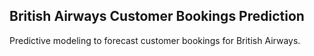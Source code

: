 ## British Airways Customer Bookings Prediction

Predictive modeling to forecast customer bookings for British Airways.